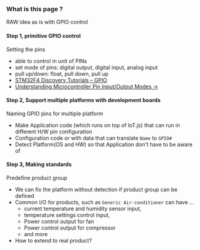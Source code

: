 ### What is this page ?
RAW idea as is with GPIO control

#### Step 1, primitive GPIO control
Setting the pins
* able to control in unit of PINs
* set mode of pins: digital output, digital input, analog input
* pull up/down: float, pull down, pull up
* [STM32F4 Discovery Tutorials – GPIO](http://armprogramming.com/stm32f4-discovery-tutorials-gpio/)
* [Understanding Microcontroller Pin Input/Output Modes ->](http://coactionos.com/embedded%20design%20tips/2013/10/21/Tips-Understanding-Microcontroller-Pin-Input-Output-Modes/) 


#### Step 2, Support multiple platforms with development boards
Naming GPIO pins for multiple platform
* Make Application code (which runs on top of IoT.js) that can run in different H/W pin configuration
* Configuration code or with data that can translate `Name` to `GPIO#`
* Detect Platform(OS and HW) so that Application don't have to be aware of


#### Step 3, Making standards
Predefine product group
* We can fix the platform without detection if product group can be defined
* Common I/O for products, such as `Generic Air-conditioner` can have ...
   * current temperature and humidity sensor input, 
   * temperature settings control input,
   * Power control output for fan
   * Power control output for compressor
   * and more
* How to extend to real product?

